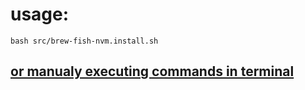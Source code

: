# usage:
```
bash src/brew-fish-nvm.install.sh
```

## [or manualy executing commands in terminal](./cli-readme.md)

